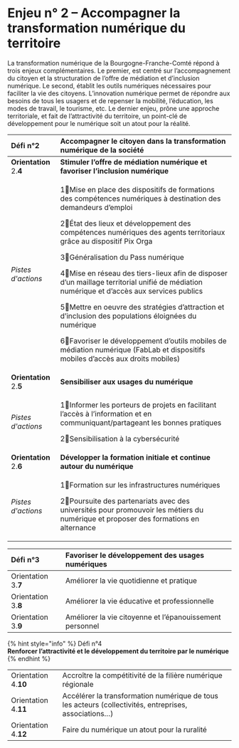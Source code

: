 # Enjeu n° 2 – Accompagner la transformation numérique du territoire

La transformation numérique de la Bourgogne-Franche-Comté répond à trois enjeux complémentaires. Le premier, est centré sur l’accompagnement du citoyen et la structuration de l’offre de médiation et d’inclusion numérique. Le second, établit les outils numériques nécessaires pour faciliter la vie des citoyens. L’innovation numérique permet de répondre aux besoins de tous les usagers et de repenser la mobilité, l’éducation, les modes de travail, le tourisme, etc. Le dernier enjeu, prône une approche territoriale, et fait de l’attractivité du territoire, un point-clé de développement pour le numérique soit un atout pour la réalité.

<table>
  <thead>
    <tr>
      <th style="text-align:left">D&#xE9;fi n&#xB0;2</th>
      <th style="text-align:left"><b>Accompagner le citoyen dans la transformation num&#xE9;rique de la soci&#xE9;t&#xE9;</b>
      </th>
    </tr>
  </thead>
  <tbody>
    <tr>
      <td style="text-align:left"><b>Orientation<br /></b>2.<b>4</b>
      </td>
      <td style="text-align:left"><b>Stimuler l&#x2019;offre de m&#xE9;diation num&#xE9;rique et favoriser l&#x2019;inclusion num&#xE9;rique</b>
      </td>
    </tr>
    <tr>
      <td style="text-align:left"><em>Pistes d&apos;actions</em>
      </td>
      <td style="text-align:left">
        <p>1&#x20E3;Mise en place des dispositifs de formations des comp&#xE9;tences
          num&#xE9;riques &#xE0; destination des demandeurs d&#x2019;emploi</p>
        <p>2&#x20E3;&#xC9;tat des lieux et d&#xE9;veloppement des comp&#xE9;tences
          num&#xE9;riques des agents territoriaux gr&#xE2;ce au dispositif Pix Orga</p>
        <p>3&#x20E3;G&#xE9;n&#xE9;ralisation du Pass num&#xE9;rique</p>
        <p>4&#x20E3;Mise en r&#xE9;seau des tiers-lieux afin de disposer d&#x2019;un
          maillage territorial unifi&#xE9; de m&#xE9;diation num&#xE9;rique et d&#x2019;acc&#xE8;s
          aux services publics</p>
        <p>5&#x20E3;Mettre en oeuvre des strat&#xE9;gies d&#x2019;attraction et d&#x2019;inclusion
          des populations &#xE9;loign&#xE9;es du num&#xE9;rique</p>
        <p>6&#x20E3;Favoriser le d&#xE9;veloppement d&#x2019;outils mobiles de m&#xE9;diation
          num&#xE9;rique (FabLab et dispositifs mobiles d&#x2019;acc&#xE8;s aux droits
          mobiles)</p>
      </td>
    </tr>
    <tr>
      <td style="text-align:left"><b>Orientation</b>
        <br />2.<b>5</b>
      </td>
      <td style="text-align:left"><b>Sensibiliser aux usages du num&#xE9;rique</b>
      </td>
    </tr>
    <tr>
      <td style="text-align:left"><em>Pistes d&apos;actions</em>
      </td>
      <td style="text-align:left">
        <p>1&#x20E3;Informer les porteurs de projets en facilitant l&#x2019;acc&#xE8;s
          &#xE0; l&#x2019;information et en communiquant/partageant les bonnes pratiques</p>
        <p>2&#x20E3;Sensibilisation &#xE0; la cybers&#xE9;curit&#xE9;</p>
      </td>
    </tr>
    <tr>
      <td style="text-align:left"><b>Orientation</b>
        <br />2.<b>6</b>
      </td>
      <td style="text-align:left"><b>D&#xE9;velopper la formation initiale et continue autour du num&#xE9;rique</b>
      </td>
    </tr>
    <tr>
      <td style="text-align:left"><em>Pistes d&apos;actions</em>
      </td>
      <td style="text-align:left">
        <p>1&#x20E3;Formation sur les infrastructures num&#xE9;riques</p>
        <p>2&#x20E3;Poursuite des partenariats avec des universit&#xE9;s pour promouvoir
          les m&#xE9;tiers du num&#xE9;rique et proposer des formations en alternance</p>
      </td>
    </tr>
  </tbody>
</table>

| Défi n°3 | **Favoriser le développement des usages numériques** |
| :--- | :--- |
| Orientation 3.**7** | Améliorer la vie quotidienne et pratique |
| Orientation 3.**8** | Améliorer la vie éducative et professionnelle |
| Orientation 3.**9** | Améliorer la vie citoyenne et l’épanouissement personnel |

{% hint style="info" %}
Défi n°4  
**Renforcer l’attractivité et le développement du territoire par le numérique**
{% endhint %}

|  |  |
| :--- | :--- |
| Orientation 4.**10** | Accroître la compétitivité de la filière numérique régionale |
| Orientation 4.**11** | Accélérer la transformation numérique de tous les acteurs \(collectivités, entreprises, associations…\) |
| Orientation 4.**12** | Faire du numérique un atout pour la ruralité |



